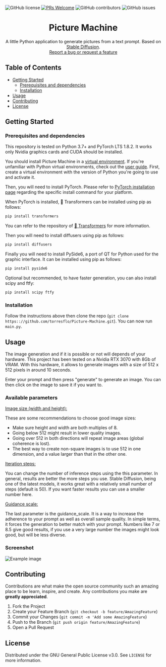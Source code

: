 ![GitHub license](https://img.shields.io/github/license/torresflo/Picture-Machine.svg)
[![PRs Welcome](https://img.shields.io/badge/PRs-welcome-brightgreen.svg)](http://makeapullrequest.com)
![GitHub contributors](https://img.shields.io/github/contributors/torresflo/Picture-Machine.svg)
![GitHub issues](https://img.shields.io/github/issues/torresflo/Picture-Machine.svg)

<p align="center">
  <h1 align="center">Picture Machine</h3>

  <p align="center">
    A little Python application to generate pictures from a text prompt.
    Based on <a href="https://github.com/CompVis/stable-diffusion">Stable Diffusion</a>.
    <br />
    <a href="https://github.com/torresflo/Picture-Machine/issues">Report a bug or request a feature</a>
  </p>
</p>

## Table of Contents

* [Getting Started](#getting-started)
  * [Prerequisites and dependencies](#prerequisites-and-dependencies)
  * [Installation](#installation)
* [Usage](#usage)
* [Contributing](#contributing)
* [License](#license)

## Getting Started

### Prerequisites and dependencies

This repository is tested on Python 3.7+ and PyTorch LTS 1.8.2. It works only Nvidia graphics cards and CUDA should be installed.

You should install Picture Machine in a [virtual environment](https://docs.python.org/3/library/venv.html). If you're unfamiliar with Python virtual environments, check out the [user guide](https://packaging.python.org/guides/installing-using-pip-and-virtual-environments/).
First, create a virtual environment with the version of Python you're going to use and activate it.

Then, you will need to install PyTorch.
Please refer to [PyTorch installation page](https://pytorch.org/get-started/locally/#start-locally) regarding the specific install command for your platform.

When PyTorch is installed, 🤗 Transformers can be installed using pip as follows:

```bash
pip install transformers
```

You can refer to the repository of [🤗 Transformers](https://github.com/huggingface/transformers) for more information.

Then you will need to install diffusers using pip as follows:

```bash
pip install diffusers
```

Finally you will need to install PySide6, a port of QT for Python used for the graphic interface. It can be installed using pip as follows:

```bash
pip install pyside6
```

Optional but recommended, to have faster generation, you can also install scipy and ftfy:
```bash
pip install scipy ftfy
```

### Installation

Follow the instructions above then clone the repo (`git clone https:://github.com/torresflo/Picture-Machine.git`). You can now run `main.py`.

## Usage

The image generation and if it is possible or not will depends of your hardware.
This project has been tested on a Nvidia RTX 3070 with 8Gb of VRAM. With this hardware, it allows to generate images with a size of 512 x 512 pixels in around 10 seconds.

Enter your prompt and then press "generate" to generate an image. You can then click on the image to save it if you want to.

### Available parameters ###

<u>Image size (width and height):</u>

These are some recommendations to choose good image sizes:
- Make sure height and width are both multiples of 8.
- Going below 512 might result in lower quality images.
- Going over 512 in both directions will repeat image areas (global coherence is lost).
- The best way to create non-square images is to use 512 in one dimension, and a value larger than that in the other one.

<u>Iteration steps:</u>

You can change the number of inference steps using the this parameter. In general, results are better the more steps you use. Stable Diffusion, being one of the latest models, it works great with a relatively small number of steps (default is 50). If you want faster results you can use a smaller number here.

<u>Guidance scale:</u>

The last parameter is the guidance_scale. It is a way to increase the adherence to your prompt as well as overall sample quality. In simple terms, it forces the generation to better match with your prompt. Numbers like 7 or 8.5 give good results, if you use a very large number the images might look good, but will be less diverse.

### Screenshot ###

![Example image](https://github.com/torresflo/Tag-Machine/blob/main/examples/Example1.png)

## Contributing

Contributions are what make the open source community such an amazing place to be learn, inspire, and create. Any contributions you make are **greatly appreciated**.

1. Fork the Project
2. Create your Feature Branch (`git checkout -b feature/AmazingFeature`)
3. Commit your Changes (`git commit -m 'Add some AmazingFeature`)
4. Push to the Branch (`git push origin feature/AmazingFeature`)
5. Open a Pull Request

<!-- LICENSE -->
## License

Distributed under the GNU General Public License v3.0. See `LICENSE` for more information.
